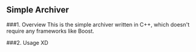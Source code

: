 Simple Archiver
---------------

###1. Overview
This is the simple archiver written in C++, which doesn't require any frameworks like Boost.  

###2. Usage
XD  
